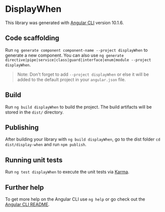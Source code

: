 # DisplayWhen

This library was generated with [Angular CLI](https://github.com/angular/angular-cli) version 10.1.6.

## Code scaffolding

Run `ng generate component component-name --project displayWhen` to generate a new component. You can also use `ng generate directive|pipe|service|class|guard|interface|enum|module --project displayWhen`.

> Note: Don't forget to add `--project displayWhen` or else it will be added to the default project in your `angular.json` file.

## Build

Run `ng build displayWhen` to build the project. The build artifacts will be stored in the `dist/` directory.

## Publishing

After building your library with `ng build displayWhen`, go to the dist folder `cd dist/display-when` and run `npm publish`.

## Running unit tests

Run `ng test displayWhen` to execute the unit tests via [Karma](https://karma-runner.github.io).

## Further help

To get more help on the Angular CLI use `ng help` or go check out the [Angular CLI README](https://github.com/angular/angular-cli/blob/master/README.md).
